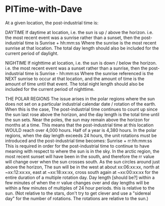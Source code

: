 # PITime-with-Dave
At a given location, the post-industrial time is:

DAYTIME
If daytime at location,
  i.e. the sun is up / above the horizon.
  i.e. the most recent event was a sunrise rather than a sunset,
  then the post-industrial time is
  Sunrise + hh:mm:ss
  Where the sunrise is the most recent sunrise at that location.
  The total day length should also be included for the current period of daylight.
  
NIGHTIME
If nighttime at location,
  i.e. the sun is down / below the horizon.
  i.e. the most recent event was a sunset rather than a sunrise,
  then the post-industrial time is
  Sunrise - hh:mm:ss
  Where the sunrise referenced is the NEXT sunrise to occur at that location, and the amount of time is the amount of time until 
  that event. The total night length should also be included for the current period of nighttime.
  
THE POLAR REGIONS
The issue arises in the polar regions where the sun does not set on a particular industrial calendar date / rotation of the earth.
When this is the case,
The post-industrial time continues to count up since the sun last rose above the horizon, and the day length is 
the total time until the sun sets. Near the poles, the sun may remain above the horizon for months at a time. This means 
that the post-industrial time at this location WOULD reach over 4,000 hours. Half of a year is 4,380 hours. In the polar regions,
when the day length exceeds 24 hours, the unit rotations must be introduced and the post-industrial time becomes:
Sunrise + rr:hh:mm:ss
This is required in order for the post-industrial time to continue to have meaning with respect to where the sun is in the sky.
In the arctic region, the most recent sunset will have been in the south, and therefore the rr value will change over when the
sun crosses south. As the sun circles around just above the horizon,
The sun will be in the west at about xx:06:xx:xx, north at ~xx:12:xx:xx, east at ~xx:18:xx:xx, cross south again at ~xx:00:xx:xx
for the entire duration of a multiple rotation day.
Day length [should be?] within a few minutes of when the rr value changes over and day lengths will be within
a few minutes of multiples of 24 hour periods.
  this is relative to the sun. (Not relative to the stars, don't try to get clever and use a "sidereal day" for the number of
  rotations. The rotations are relative to the sun.)
